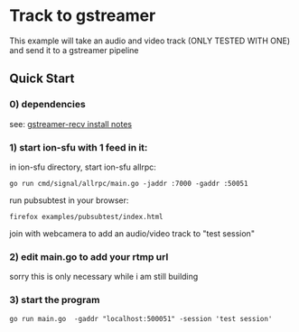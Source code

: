 # Track to gstreamer

This example will take an audio and video track (ONLY TESTED WITH ONE) and send it to a gstreamer pipeline


## Quick Start

### 0) dependencies

see: [gstreamer-recv install notes](https://github.com/pion/example-webrtc-applications/tree/fbf43a5b96fe966de4ef02daff2124cdb7bbf5b1/gstreamer-receive)

### 1) start ion-sfu with 1 feed in it:

in ion-sfu directory, start ion-sfu allrpc:

```
go run cmd/signal/allrpc/main.go -jaddr :7000 -gaddr :50051
```

run pubsubtest in your browser:
```
firefox examples/pubsubtest/index.html
```

join with webcamera to add an audio/video track to "test session"

### 2) edit main.go to add your rtmp url

sorry this is only necessary while i am still building

### 3) start the program

```
go run main.go  -gaddr "localhost:500051" -session 'test session'
```